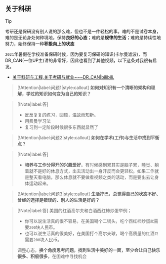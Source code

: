 ## 关于科研

> [!TIP]
> 考研还是保研没有别人说的那么难，但也不是一件轻松的事。难的不是试卷本身，难的是无论身处何种境地，保持**良好的心态**；难的是**规律的生活**；难的是持续性地努力，始终保持一种**积极向上的状态**

`2021`年暑假在学校准备保研时候，因为要复习保研的知识(卡尔曼滤波)，而DR_CAN(一位UP主)讲的非常好，因此也看到了其他视频，以下这条对我很有启发。
- [关于科研与工程,关于考研与就业~~~DR_CAN|bilibili.](https://www.bilibili.com/video/BV1vK4y1v7tS?spm_id_from=333.999.0.0)



<!-- ?> **问题1：** 如何对知识有一个清晰的架构和理解，学过的知识如何变为自己的知识？ -->
> [!Attention|label:问题1|style:callout]
>  **如何对知识有一个清晰的架构和理解，学过的知识如何变为自己的知识？**

> [!Note|label:答]
> - 反反复复的练习，回顾，温故而知新。
> - 用费曼学习法
> - 复习到一定阶段时候很多东西就显然了

> [!Attention|label:问题2|style:callout]
>  **如何在学术(工作)与生活中找到平衡点？**

> [!Note|label:答]
> - **培养与工作分得开的兴趣爱好**。有时候感到累其实是脑子累，睡觉、躺着就不是好的休息方式，出去活动出一身汗反而会更轻松。如果工作就是整天看电脑，那么休息就不要做看视频之类的活动，而是要出去让身体运动起来。

> [!Attention|label:问题3|style:callout]
>  **生活拧巴，总觉得自己的状态不好、曾经的选择是错误的、别人的生活是好的？**


> [!Note|label:答]
> 美国的红酒高尔夫和白酒西红柿炒蛋举例；
> - 你可以说生活真的很不容易，在美国喝个二锅头，吃个西红柿炒蛋`就`需要`200`块人民币。
> - 也可以说生活真的很美好，在美国打个高尔夫球，喝个高质量的红酒`只`需要`200`块人民币。
> 
> 调整心态，**换个角度思考问题，找到生活中美好的一面，至少会让自己快乐很多、积极很多**，在困难中寻找机会


